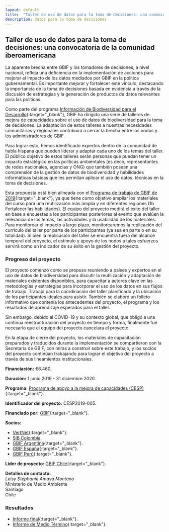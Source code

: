 ```yaml
---
layout: default
title:  "Taller de uso de datos para la toma de decisiones: una convocatoria de la comunidad iberoamericana"
description: datos para la toma de decisiones
---
```


## Taller de uso de datos para la toma de decisiones: una convocatoria de la comunidad iberoamericana

La aparente brecha entre GBIF y los tomadores de decisiones, a nivel nacional, refleja una deficiencia en la implementación de acciones para mejorar el impacto de los datos mediados por GBIF en la política gubernamental. Es importante mejorar y fortalecer este vínculo, destacando la importancia de la toma de decisiones basada en evidencia a través de la discusión de estrategias y la generación de productos de datos relevantes para las políticas.  

Como parte del programa [Información de Biodiversidad para el Desarrollo](https://www.gbif.org/bid){:target="_blank"}, GBIF ha dirigido una serie de talleres de mejora de capacidades sobre el uso de datos de biodiversidad para la toma de decisiones. La adaptación de estos talleres a nuestras necesidades comunitarias y regionales contribuirá a cerrar la brecha entre los nodos y los administradores de GBIF.  

Para lograr esto, hemos identificado expertos dentro de la comunidad de habla hispana que pueden liderar y adaptar cada uno de los temas del taller. El público objetivo de estos talleres serán personas que puedan tener un impacto estratégico en las políticas ambientales (es decir, representantes de redes nacionales, agencias y ONG) que también posean una comprensión de la gestión de datos de biodiversidad y habilidades informáticas básicas que les permitan aplicar el uso de datos. técnicas en la toma de decisiones.  

Esta propuesta está bien alineada con el [Programa de trabajo de GBIF de 2019](https://www.gbif.org/document/4Pcu4jX68UE2iMOMQgQEE8){:target="_blank"}, ya que tiene como objetivo ampliar los materiales del curso para una reutilización más amplia y en diferentes regiones (1b Fortalecer las habilidades).
El equipo del proyecto medirá el éxito del taller en base a encuestas a los participantes posteriores al evento que evalúen la relevancia de los temas, las actividades y la usabilidad de los materiales. Para monitorear el impacto a largo plazo, monitorearemos la replicación del currículo del taller por parte de los participantes (ya sea en parte o en su totalidad). Si bien la replicación del taller se encuentra fuera del alcance temporal del proyecto, el estímulo y apoyo de los nodos a tales esfuerzos servirá como un indicador de su éxito en la gestión del proyecto.

### Progreso del proyecto

El proyecto comenzó como se propuso reuniendo a países y expertos en el uso de datos de biodiversidad para discutir la reutilización y adaptación de materiales existentes disponibles, para capacitar a actores clave en las metodologías y estrategias para incorporar el uso de los datos en sus flujos de trabajo. Trabajó para la coordinación del taller planificado y la ubicación de los participantes ideales para asistir. También se elaboró un folleto informativo que contenía los antecedentes del proyecto, el programa y los resultados de aprendizaje esperados para el taller.

Sin embargo, debido al COVID-19 y su contexto global, que obligó a una continua reestructuración del proyecto en tiempo y forma, finalmente fue necesario que el equipo del proyecto cancelara el proyecto.

En la etapa de cierre del proyecto, los materiales de capacitación preparados y traducidos durante la implementación se compartieron con la Secretaría de GBIF, con miras a construir sobre este trabajo, y los socios del proyecto continúan trabajando para lograr el objetivo del proyecto a través de sus lineamientos institucionales.


**Financiación:** €6.460.

**Duración:** 1 junio 2019 - 31 diciembre 2020.

**Programa:** [Programa de apoyo a la mejora de capacidades (CESP)](https://www.gbif.org/programme/82219){:target="_blank"}.

**Identificador del proyecto:** CESP2019-005.

**Financiado por:** [GBIF](http://www.gbif.org/){:target="_blank"}.

**Socios:**

* [VertNet](http://vertnet.org/index.html){:target="_blank"}.
* [SiB Colombia](https://biodiversidad.co/).
* [GBIF Argentina](http://www.sndb.mincyt.gob.ar/){:target="_blank"}.
* [GBIF España](http://www.gbif.es/){:target="_blank"}.
* [GBIF Perú](https://www.gbif.org/country/PE/about){:target="_blank"}.



**Líder de proyecto:** [GBIF Chile](https://gbifchile.mma.gob.cl/){:target="_blank"}.

**Detalles de contacto:**  
*Leisy Stephanie Amaya Montano*  
Ministerio de Medio Ambiente  
Santiago  
Chile

### Resultados

- [Informe final](https://assets.ctfassets.net/uo17ejk9rkwj/2R1ym45627F7oXmbhjqHFj/f85867c22a304a2b052423332ed615b7/CESP2019-005_Final_report_WEB.pdf){:target="_blank"}.
- [Informe de Medio Término](https://assets.ctfassets.net/uo17ejk9rkwj/3kQsrvzKs9LcaOxz8pRfzr/4777f08dd0a9af3bf9e5c9dd75bdf162/2019_CESP_Mid-term_narrative_report_template_CESP2019-005_EN_APPROVED.pdf){:target="_blank"}.

